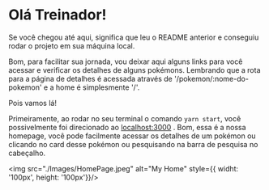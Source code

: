 # Olá Treinador!

Se você chegou até aqui, significa que leu o README anterior e conseguiu rodar o projeto em sua máquina local.

Bom, para facilitar sua jornada, vou deixar aqui alguns links para você acessar e verificar os detalhes de alguns pokémons. Lembrando que a rota para a página de detalhes é acessada através de '/pokemon/:nome-do-pokemon' e a home é simplesmente '/'.

Pois vamos lá!

Primeiramente, ao rodar no seu terminal o comando `yarn start`, você possivelmente foi direcionado ao [localhost:3000](http://localhost:3000/) . Bom, essa é a nossa homepage, você pode facilmente acessar os detalhes de um pokémon ou clicando no card desse pokémon ou pesquisando na barra de pesquisa no cabeçalho.

<img src="./Images/HomePage.jpeg" alt="My Home" style={{ widht: '100px', height: '100px'}}/>

